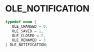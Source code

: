 # OLE_NOTIFICATION

```C
typedef enum {
   OLE_CHANGED = 0,
   OLE_SAVED = 1,
   OLE_CLOSED = 2,
   OLE_RENAMED = 3
} OLE_NOTIFICATION;
```
